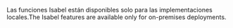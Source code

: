 <span data-ttu-id="69fe2-101">Las funciones Isabel están disponibles solo para las implementaciones locales.</span><span class="sxs-lookup"><span data-stu-id="69fe2-101">The Isabel features are available only for on-premises deployments.</span></span>